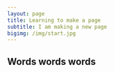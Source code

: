 ```yaml
---
layout: page
title: Learning to make a page
subtitle: I am making a new page
bigimg: /img/start.jpg
---
```


## Words words words
